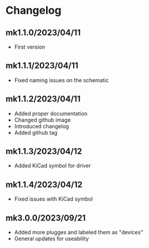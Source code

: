 # Changelog

## mk1.1.0/2023/04/11

- First version

## mk1.1.1/2023/04/11

- Fixed naming issues on the schematic

## mk1.1.2/2023/04/11

- Added proper documentation
- Changed github image
- Introduced changelog
- Added github tag

## mk1.1.3/2023/04/12

- Added KiCad symbol for driver

## mk1.1.4/2023/04/12

- Fixed issues with KiCad symbol

## mk3.0.0/2023/09/21

- Added more plugges and labeled them as "devices"
- General updates for useability

